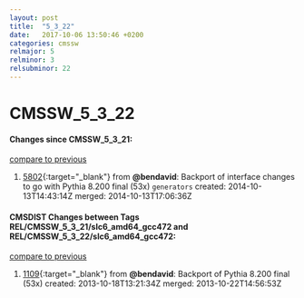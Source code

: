 ```yaml
---
layout: post
title:  "5_3_22"
date:   2017-10-06 13:50:46 +0200
categories: cmssw
relmajor: 5
relminor: 3
relsubminor: 22
---
```


# CMSSW_5_3_22
#### Changes since CMSSW_5_3_21:

[compare to previous](https://github.com/cms-sw/cmssw/compare/CMSSW_5_3_21...CMSSW_5_3_22)



1. [5802](http://github.com/cms-sw/cmssw/pull/5802){:target="_blank"}  from **@bendavid**: Backport of interface changes to go with Pythia 8.200 final (53x) `generators`  created: 2014-10-13T14:43:14Z merged: 2014-10-13T17:06:36Z

#### CMSDIST Changes between Tags REL/CMSSW_5_3_21/slc6_amd64_gcc472 and REL/CMSSW_5_3_22/slc6_amd64_gcc472:

[compare to previous](https://github.com/cms-sw/cmsdist/compare/REL/CMSSW_5_3_21/slc6_amd64_gcc472...REL/CMSSW_5_3_22/slc6_amd64_gcc472)



1. [1109](http://github.com/cms-sw/cmssw/pull/1109){:target="_blank"}  from **@bendavid**: Backport of Pythia 8.200 final (53x) created: 2013-10-18T13:21:34Z merged: 2013-10-22T14:56:53Z
